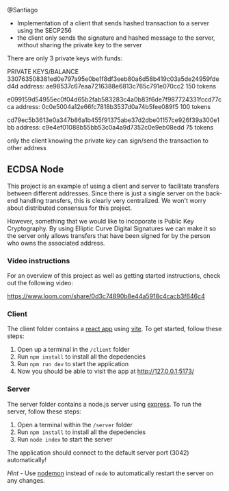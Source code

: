 @Santiago
* Implementation of a client that sends hashed transaction to a server using the SECP256
* the client only sends the signature and hashed message to the server, without sharing the private key to the server

There are only 3 private keys with funds:

PRIVATE KEYS/BALANCE
330763508381ed0e797a95e0be1f8df3eeb80a6d58b419c03a5de24959fded4d
address: ae98537c67eaa7216388e6813c765c791e070cc2
150 tokens

e099159d54955ec0f04d65b2fab583283c4a0b83f6de7f987724331fccd77cca
address: 0c0e5004a12e66fc7818b3537d0a74b5fee089f5
100 tokens

cd79ec5b3613e0a347b86a1b455f91375abe37d2dbe01157ce926f39a300e1bb
address: c9e4ef01088b55bb53c0a4a9d7352c0e9eb08edd
75 tokens

only the client knowing the private key can sign/send the transaction to other address

## ECDSA Node

This project is an example of using a client and server to facilitate transfers between different addresses. Since there is just a single server on the back-end handling transfers, this is clearly very centralized. We won't worry about distributed consensus for this project.

However, something that we would like to incoporate is Public Key Cryptography. By using Elliptic Curve Digital Signatures we can make it so the server only allows transfers that have been signed for by the person who owns the associated address.

### Video instructions
For an overview of this project as well as getting started instructions, check out the following video:

https://www.loom.com/share/0d3c74890b8e44a5918c4cacb3f646c4
 
### Client

The client folder contains a [react app](https://reactjs.org/) using [vite](https://vitejs.dev/). To get started, follow these steps:

1. Open up a terminal in the `/client` folder
2. Run `npm install` to install all the depedencies
3. Run `npm run dev` to start the application 
4. Now you should be able to visit the app at http://127.0.0.1:5173/

### Server

The server folder contains a node.js server using [express](https://expressjs.com/). To run the server, follow these steps:

1. Open a terminal within the `/server` folder 
2. Run `npm install` to install all the depedencies 
3. Run `node index` to start the server 

The application should connect to the default server port (3042) automatically! 

_Hint_ - Use [nodemon](https://www.npmjs.com/package/nodemon) instead of `node` to automatically restart the server on any changes.
